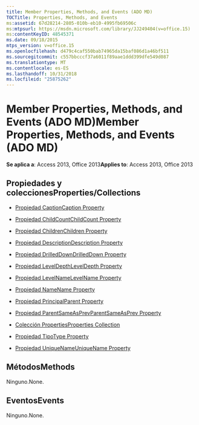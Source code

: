 ```yaml
---
title: Member Properties, Methods, and Events (ADO MD)
TOCTitle: Properties, Methods, and Events
ms:assetid: 67d28214-2805-010b-eb10-4995fb69506c
ms:mtpsurl: https://msdn.microsoft.com/library/JJ249404(v=office.15)
ms:contentKeyID: 48545371
ms.date: 09/18/2015
mtps_version: v=office.15
ms.openlocfilehash: d479c4caf550bab74965da15baf086d1a46bf511
ms.sourcegitcommit: c557bbcccf37a6011f89aae1ddd399dfe549d087
ms.translationtype: MT
ms.contentlocale: es-ES
ms.lasthandoff: 10/31/2018
ms.locfileid: "25875262"
---
```

# <a name="member-properties-methods-and-events-ado-md"></a><span data-ttu-id="97b94-102">Member Properties, Methods, and Events (ADO MD)</span><span class="sxs-lookup"><span data-stu-id="97b94-102">Member Properties, Methods, and Events (ADO MD)</span></span>


<span data-ttu-id="97b94-103">**Se aplica a**: Access 2013, Office 2013</span><span class="sxs-lookup"><span data-stu-id="97b94-103">**Applies to**: Access 2013, Office 2013</span></span>

## <a name="propertiescollections"></a><span data-ttu-id="97b94-104">Propiedades y colecciones</span><span class="sxs-lookup"><span data-stu-id="97b94-104">Properties/Collections</span></span>

- [<span data-ttu-id="97b94-105">Propiedad Caption</span><span class="sxs-lookup"><span data-stu-id="97b94-105">Caption Property</span></span>](caption-property-ado-md.md)

- [<span data-ttu-id="97b94-106">Propiedad ChildCount</span><span class="sxs-lookup"><span data-stu-id="97b94-106">ChildCount Property</span></span>](childcount-property-ado-md.md)

- [<span data-ttu-id="97b94-107">Propiedad Children</span><span class="sxs-lookup"><span data-stu-id="97b94-107">Children Property</span></span>](children-property-ado-md.md)

- [<span data-ttu-id="97b94-108">Propiedad Description</span><span class="sxs-lookup"><span data-stu-id="97b94-108">Description Property</span></span>](description-property-ado-md.md)

- [<span data-ttu-id="97b94-109">Propiedad DrilledDown</span><span class="sxs-lookup"><span data-stu-id="97b94-109">DrilledDown Property</span></span>](drilleddown-property-ado-md.md)

- [<span data-ttu-id="97b94-110">Propiedad LevelDepth</span><span class="sxs-lookup"><span data-stu-id="97b94-110">LevelDepth Property</span></span>](leveldepth-property-ado-md.md)

- [<span data-ttu-id="97b94-111">Propiedad LevelName</span><span class="sxs-lookup"><span data-stu-id="97b94-111">LevelName Property</span></span>](levelname-property-ado-md.md)

- [<span data-ttu-id="97b94-112">Propiedad Name</span><span class="sxs-lookup"><span data-stu-id="97b94-112">Name Property</span></span>](name-property-ado-md.md)

- [<span data-ttu-id="97b94-113">Propiedad Principal</span><span class="sxs-lookup"><span data-stu-id="97b94-113">Parent Property</span></span>](parent-property-ado-md.md)

- [<span data-ttu-id="97b94-114">Propiedad ParentSameAsPrev</span><span class="sxs-lookup"><span data-stu-id="97b94-114">ParentSameAsPrev Property</span></span>](parentsameasprev-property-ado-md.md)

- [<span data-ttu-id="97b94-115">Colección Properties</span><span class="sxs-lookup"><span data-stu-id="97b94-115">Properties Collection</span></span>](properties-collection-ado.md)

- [<span data-ttu-id="97b94-116">Propiedad Tipo</span><span class="sxs-lookup"><span data-stu-id="97b94-116">Type Property</span></span>](type-property-ado-md.md)

- [<span data-ttu-id="97b94-117">Propiedad UniqueName</span><span class="sxs-lookup"><span data-stu-id="97b94-117">UniqueName Property</span></span>](uniquename-property-ado-md.md)

## <a name="methods"></a><span data-ttu-id="97b94-118">Métodos</span><span class="sxs-lookup"><span data-stu-id="97b94-118">Methods</span></span>

<span data-ttu-id="97b94-119">Ninguno.</span><span class="sxs-lookup"><span data-stu-id="97b94-119">None.</span></span>

## <a name="events"></a><span data-ttu-id="97b94-120">Eventos</span><span class="sxs-lookup"><span data-stu-id="97b94-120">Events</span></span>

<span data-ttu-id="97b94-121">Ninguno.</span><span class="sxs-lookup"><span data-stu-id="97b94-121">None.</span></span>

